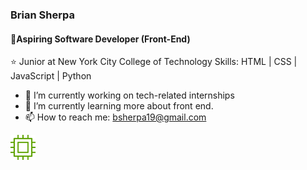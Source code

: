 ### Brian Sherpa
#### 🚀Aspiring Software Developer (Front-End)
⭐  Junior at New York City College of Technology
Skills: HTML | CSS | JavaScript | Python 

- 🔭 I’m currently working on tech-related internships 
- 🌱 I’m currently learning more about front end. 
- 📫 How to reach me: bsherpa19@gmail.com 



<a href='https://docs.github.com/en/developers'><img src='https://raw.githubusercontent.com/acervenky/animated-github-badges/master/assets/devbadge.gif' width='40' height='40'></a> 

